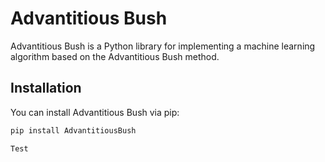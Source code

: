 # Advantitious Bush

Advantitious Bush is a Python library for implementing a machine learning algorithm based on the Advantitious Bush method.

## Installation

You can install Advantitious Bush via pip:

```bash
pip install AdvantitiousBush

Test